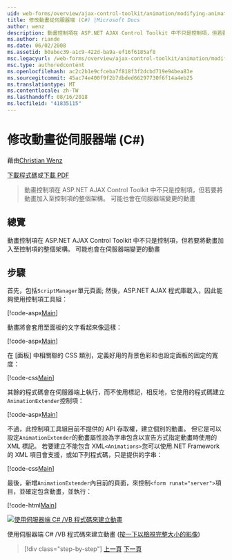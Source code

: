 ```yaml
---
uid: web-forms/overview/ajax-control-toolkit/animation/modifying-animations-from-the-server-side-cs
title: 修改動畫從伺服器端 (C#) |Microsoft Docs
author: wenz
description: 動畫控制項在 ASP.NET AJAX Control Toolkit 中不只是控制項，但若要將動畫加入至控制項的整個架構。 動畫也可能...
ms.author: riande
ms.date: 06/02/2008
ms.assetid: b0abec39-a1c9-422d-ba9a-ef16f6185af8
msc.legacyurl: /web-forms/overview/ajax-control-toolkit/animation/modifying-animations-from-the-server-side-cs
msc.type: authoredcontent
ms.openlocfilehash: ac2c2b1e9cfceba7f818f3f2dcbd719e94bea83e
ms.sourcegitcommit: 45ac74e400f9f2b7dbded66297730f6f14a4eb25
ms.translationtype: MT
ms.contentlocale: zh-TW
ms.lasthandoff: 08/16/2018
ms.locfileid: "41835115"
---
```

<a name="modifying-animations-from-the-server-side-c"></a>修改動畫從伺服器端 (C#)
====================
藉由[Christian Wenz](https://github.com/wenz)

[下載程式碼](http://download.microsoft.com/download/f/9/a/f9a26acd-8df4-4484-8a18-199e4598f411/Animation9.cs.zip)或[下載 PDF](http://download.microsoft.com/download/6/7/1/6718d452-ff89-4d3f-a90e-c74ec2d636a3/animation9CS.pdf)

> 動畫控制項在 ASP.NET AJAX Control Toolkit 中不只是控制項，但若要將動畫加入至控制項的整個架構。 可能也會在伺服器端變更的動畫


## <a name="overview"></a>總覽

動畫控制項在 ASP.NET AJAX Control Toolkit 中不只是控制項，但若要將動畫加入至控制項的整個架構。 可能也會在伺服器端變更的動畫

## <a name="steps"></a>步驟

首先，包括`ScriptManager`單元頁面; 然後，ASP.NET AJAX 程式庫載入，因此能夠使用控制項工具組：

[!code-aspx[Main](modifying-animations-from-the-server-side-cs/samples/sample1.aspx)]

動畫將會套用至面板的文字看起來像這樣：

[!code-aspx[Main](modifying-animations-from-the-server-side-cs/samples/sample2.aspx)]

在 [面板] 中相關聯的 CSS 類別，定義好用的背景色彩和也設定面板的固定的寬度：

[!code-css[Main](modifying-animations-from-the-server-side-cs/samples/sample3.css)]

其餘的程式碼會在伺服器端上執行，而不使用標記，相反地，它使用的程式碼建立`AnimationExtender`控制項：

[!code-aspx[Main](modifying-animations-from-the-server-side-cs/samples/sample4.aspx)]

不過，此控制項工具組目前不提供的 API 存取權，建立個別的動畫。 但它是可以設定`AnimationExtender`的動畫屬性設為字串包含以宣告方式指定動畫時使用的 XML 標記。 若要建立不能包含 XML`<Animations>`您可以使用.NET Framework 的 XML 項目會支援，或如下列程式碼，只是提供的字串：

[!code-css[Main](modifying-animations-from-the-server-side-cs/samples/sample5.css)]

最後，新增`AnimationExtender`內目前的頁面，來控制`<form runat="server">`項目，並確定包含動畫，並執行：

[!code-html[Main](modifying-animations-from-the-server-side-cs/samples/sample6.html)]


[![使用伺服器端 C# /VB 程式碼來建立動畫](modifying-animations-from-the-server-side-cs/_static/image2.png)](modifying-animations-from-the-server-side-cs/_static/image1.png)

使用伺服器端 C# /VB 程式碼來建立動畫 ([按一下以檢視完整大小的影像](modifying-animations-from-the-server-side-cs/_static/image3.png))

> [!div class="step-by-step"]
> [上一頁](triggering-an-animation-in-another-control-cs.md)
> [下一頁](executing-animations-using-client-side-code-cs.md)
